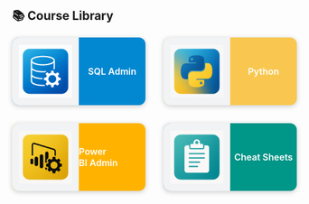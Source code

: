 <!-- =======================  Course Library cards  ======================= -->
<link rel="stylesheet" href="webpage_style.css">

<style>
/* -----------------------------------------------------------------
   2 × 2 grid wrapper –- unchanged
-------------------------------------------------------------------*/
.grid.cards      { display:grid; grid-template-columns:repeat(2,1fr);
                   gap:2rem; max-width:700px; margin:0 auto; }

/* -----------------------------------------------------------------
   Card as a horizontal split: 50 % logo | 50 % text
-------------------------------------------------------------------*/
.card-link       { display:flex;                 /* NEW: flex row       */
                   height:120px;                 /* set your preferred  */
                   background:#fff; border-radius:12px;
                   overflow:hidden; box-shadow:0 2px 10px #0003;
                   transition:transform .15s ease; text-decoration:none; }
.card-link:hover { transform:translateY(-6px); }

/* --- left-side image area --------------------------------------- */
.card-img        { flex:0 0 50%;                 /* fixed 50 % width    */
                   display:flex; justify-content:center; align-items:center;
                   background:#f1f3f4; }         /* subtle backdrop     */
.card-img img    { max-width:80%; max-height:80%; object-fit:contain; }

/* --- right-side label area -------------------------------------- */
.card-text       { flex:1; display:flex; justify-content:center;
                   align-items:center; font-weight:600; font-size:1rem;
                   color:#fff; }

/* colour themes for the right half ------------------------------- */
.sql       { background:#0288d1; }   /* light blue  */
.python    { background:#f9c74f; color:#502f00; }
.powerbi   { background:#ffb300; color:#472700; }
.cheat     { background:#009688; }   /* teal        */
</style>

## 📚 Course Library

<div class="grid cards" markdown="1">

<a href="courses/sql-admin/" class="card-link sql">
  <div class="card-img">
    <img src="assets/logos/sql-admin.png" alt="SQL Admin">
  </div>
  <div class="card-text">SQL&nbsp;Admin</div>
</a>

<a href="courses/python/" class="card-link python">
  <div class="card-img">
    <img src="assets/logos/python.png" alt="Python">
  </div>
  <div class="card-text">Python</div>
</a>

<a href="courses/power-bi-service/powerbi-service-cheatsheet.html" class="card-link powerbi">
  <div class="card-img">
    <img src="assets/logos/powerbi.png" alt="Power BI">
  </div>
  <div class="card-text">Power BI&nbsp;Admin</div>
</a>

<a href="cheat-sheets/" class="card-link cheat">
  <div class="card-img">
    <img src="assets/logos/cheatsheet.png" alt="Cheat Sheets">
  </div>
  <div class="card-text">Cheat Sheets</div>
</a>

</div>
